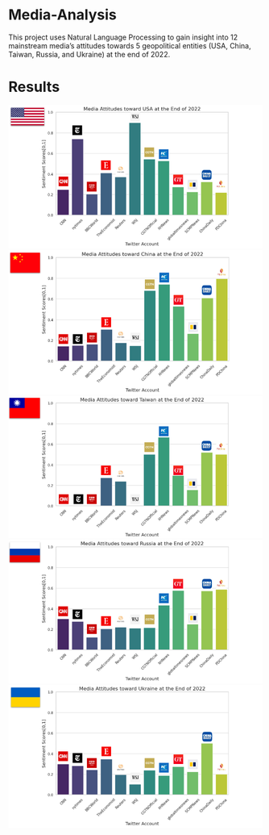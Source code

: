 # Media-Analysis
This project uses Natural Language Processing to gain insight into 12 mainstream media’s attitudes towards 5 geopolitical entities (USA, China, Taiwan, Russia, and Ukraine) at the end of 2022.

# Results
![My Image](Results/USA.png)
![My Image](Results/PRChina.png)
![My Image](Results/ROC(Taiwan).png)
![My Image](Results/Russia.png)
![My Image](Results/Ukraine.png)

